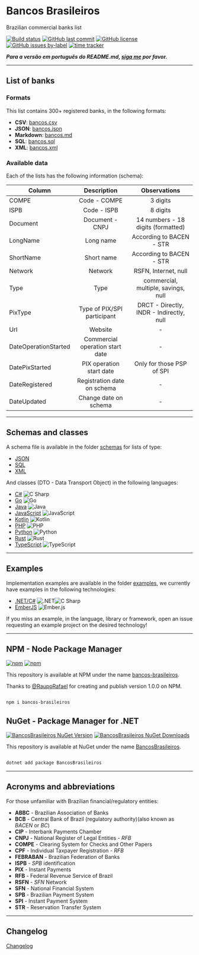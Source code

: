 # Bancos Brasileiros

Brazilian commercial banks list

[![Build status](https://ci.appveyor.com/api/projects/status/f9sx7ux82epp8bd6?svg=true)](https://ci.appveyor.com/project/guibranco/bancosbrasileiros)
[![GitHub last commit](https://img.shields.io/github/last-commit/guibranco/BancosBrasileiros)](https://wakatime.com/badge/github/guibranco/BancosBrasileiros)
[![GitHub license](https://img.shields.io/github/license/guibranco/BancosBrasileiros)](https://wakatime.com/badge/github/guibranco/BancosBrasileiros)
[![GitHub issues by-label](https://img.shields.io/github/issues/guibranco/BancosBrasileiros/help%20wanted.svg)](https://github.com/guibranco/BancosBrasileiros/issues?q=is%3Aissue+is%3Aopen+label%3A%22help+wanted%22)
[![time tracker](https://wakatime.com/badge/github/guibranco/BancosBrasileiros.svg)](https://wakatime.com/badge/github/guibranco/BancosBrasileiros)

***Para a versão em português do README.md, [siga me](/README.md) por favor.***

---

## List of banks

### Formats

This list contains 300+ registered banks, in the following formats:

- **CSV**: [bancos.csv](/data/bancos.csv)
- **JSON**: [bancos.json](/data/bancos.json)
- **Markdown**: [bancos.md](/data/bancos.md)
- **SQL**: [bancos.sql](/data/bancos.sql)
- **XML**: [bancos.xml](/data/bancos.xml)

### Available data

Each of the lists has the following information (schema):

| Column | Description | Observations |
|-------------------|:---------------------------------------:|:--------------------------------------------------------------------------:|
| COMPE | Code - COMPE | 3 digits |
| ISPB | Code - ISPB | 8 digits |
| Document | Document - CNPJ | 14 numbers - 18 digits (formatted) |
| LongName | Long name  | According to BACEN - STR |
| ShortName | Short name | According to BACEN - STR|
| Network | Network | RSFN, Internet, null |
| Type | Type | commercial, multiple, savings, null |
| PixType | Type of PIX/SPI participant | DRCT - Directly, INDR - Indirectly, null |
| Url | Website | - |
| DateOperationStarted | Commercial operation start date | - |
| DatePixStarted | PIX operation start date | Only for those PSP of SPI |
| DateRegistered | Registration date on schema | - |
| DateUpdated | Change date on schema | - |

---

## Schemas and classes

A schema file is available in the folder [schemas](/schemas) for lists of type:

- [JSON](schemas/schema.json)
- [SQL](schemas/schema.sql)
- [XML](schemas/schema.xml)

And classes (DTO - Data Transport Object) in the following languages:

- [C#](/schemas/csharp.cs) <img alt="C Sharp" src="https://img.shields.io/badge/-C_Sharp-239120?style=flat-square&logo=c-sharp&logoColor=white" />
- [Go](/schemas/go.go) <img alt="Go" src="https://img.shields.io/badge/-Go-00ADD8?style=flat-square&logo=go&logoColor=white" />
- [Java](/schemas/java.java) <img alt="Java" src="https://img.shields.io/badge/-Java-007396?style=flat-square&logo=java&logoColor=white" />
- [JavaScript](/schemas/javascript.js) <img alt="JavaScript" src="https://img.shields.io/badge/-JavaScript-F7DF1E?style=flat-square&logo=javascript&logoColor=white" />
- [Kotlin](/schemas/kotlin.kt) <img alt="Kotlin" src="https://img.shields.io/badge/-Kotlin-0095D5?style=flat-square&logo=kotlin&logoColor=white" />
- [PHP](/schemas/php.php) <img alt="PHP" src="https://img.shields.io/badge/-PHP-777BB4?style=flat-square&logo=php&logoColor=white" />
- [Python](/schemas/python.py) <img alt="Python" src="https://img.shields.io/badge/-Python-3776AB?style=flat-square&logo=python&logoColor=white" />
- [Rust](/schemas/rust.rs) <img alt="Rust" src="https://img.shields.io/badge/-Rust-000000?style=flat-square&logo=rust&logoColor=white" />
- [TypeScript](/schemas/typescript.ts) <img alt="TypeScript" src="https://img.shields.io/badge/-TypeScript-3178C6?style=flat-square&logo=typescript&logoColor=white" />

---

## Examples

Implementation examples are available in the folder [examples](/examples), we currently have examples in the following technologies:

- [.NET/C#](/examples/dotnet) <img alt=".NET" src="https://img.shields.io/badge/-.NET-5C2D91?style=flat-square&logo=dot-net&logoColor=white" /><img alt="C Sharp" src="https://img.shields.io/badge/-C_Sharp-239120?style=flat-square&logo=c-sharp&logoColor=white" />
- [EmberJS](/examples/emberjs) <img alt="Ember.js" src="https://img.shields.io/badge/-Emberjs-E04E39?style=flat-square&logo=ember.js&logoColor=white" />

If you miss an example, in the language, library or framework, open an issue requesting an example project on the desired technology!

---

## NPM - Node Package Manager

[![npm](https://img.shields.io/npm/v/bancos-brasileiros)](https://www.npmjs.com/package/bancos-brasileiros)
[![npm](https://img.shields.io/npm/dy/bancos-brasileiros)](https://www.npmjs.com/package/bancos-brasileiros)

This repository is available at NPM under the name [bancos-brasileiros](https://www.npmjs.com/package/bancos-brasileiros).

Thanks to [@RauppRafael](https://github.com/RauppRafael) for creating and publish version 1.0.0 on NPM.

```bash

npm i bancos-brasileiros

```

## NuGet - Package Manager for .NET

[![BancosBrasileiros NuGet Version](https://img.shields.io/nuget/v/BancosBrasileiros.svg?style=flat)](https://www.nuget.org/packages/BancosBrasileiros/)
[![BancosBrasileiros NuGet Downloads](https://img.shields.io/nuget/dt/BancosBrasileiros.svg?style=flat)](https://www.nuget.org/packages/BancosBrasileiros/)

This repository is available at NuGet under the name [BancosBrasileiros](https://www.nuget.org/packages/BancosBrasileiros/).

```bash

dotnet add package BancosBrasileiros

```

---

## Acronyms and abbreviations

For those unfamiliar with Brazilian financial/regulatory entities:

- **ABBC** - Brazilian Association of Banks
- **BCB** - Central Bank of Brazil (regulatory authority)(also known as *BACEN* or *BC*)
- **CIP** - Interbank Payments Chamber
- **CNPJ** - National Register of Legal Entities - *RFB*
- **COMPE** - Clearing System for Checks and Other Papers
- **CPF** - Individual Taxpayer Registration - *RFB*
- **FEBRABAN** - Brazilian Federation of Banks
- **ISPB** - *SPB* identification
- **PIX** - Instant Payments
- **RFB** - Federal Revenue Service of Brazil
- **RSFN** - *SFN* Network
- **SFN** - National Financial System
- **SPB** - Brazilian Payment System
- **SPI** - Instant Payment System
- **STR** - Reservation Transfer System

---

## Changelog

[Changelog](/CHANGELOG.md)
